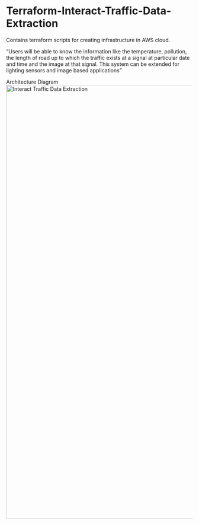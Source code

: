 # Terraform-Interact-Traffic-Data-Extraction
Contains terraform scripts for creating infrastructure in AWS cloud.


“Users will be able to know the information like the temperature, pollution, the length of road up to which the traffic exists at a signal at particular date and time and the image at that signal. This system can be extended for lighting sensors and image based applications”


Architecture Diagram
<img width="1170" alt="Interact Traffic Data Extraction" src="https://user-images.githubusercontent.com/41866182/208939395-8b263e46-f6a3-49d2-a745-c77fd06237e5.png">

